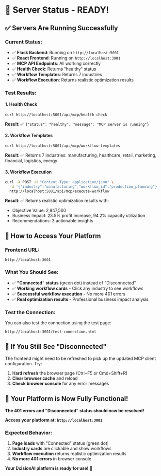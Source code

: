 # 🚀 Server Status - READY!

## ✅ **Servers Are Running Successfully**

### **Current Status:**
- ✅ **Flask Backend**: Running on `http://localhost:5001`
- ✅ **React Frontend**: Running on `http://localhost:3001`
- ✅ **MCP API Endpoints**: All working correctly
- ✅ **Health Check**: Returns "healthy" status
- ✅ **Workflow Templates**: Returns 7 industries
- ✅ **Workflow Execution**: Returns realistic optimization results

### **Test Results:**

#### **1. Health Check**
```bash
curl http://localhost:5001/api/mcp/health-check
```
**Result**: ✅ `{"status": "healthy", "message": "MCP server is running"}`

#### **2. Workflow Templates**
```bash
curl http://localhost:5001/api/mcp/workflow-templates
```
**Result**: ✅ Returns 7 industries: manufacturing, healthcare, retail, marketing, financial, logistics, energy

#### **3. Workflow Execution**
```bash
curl -X POST -H "Content-Type: application/json" \
  -d '{"industry":"manufacturing","workflow_id":"production_planning"}' \
  http://localhost:5001/api/mcp/execute-workflow
```
**Result**: ✅ Returns realistic optimization results with:
- Objective Value: 2,847,500
- Business Impact: 23.5% profit increase, 94.2% capacity utilization
- Recommendations: 3 actionable insights

## 🎯 **How to Access Your Platform**

### **Frontend URL:**
```
http://localhost:3001
```

### **What You Should See:**
- ✅ **"Connected" status** (green dot) instead of "Disconnected"
- ✅ **Working workflow cards** - Click any industry to see workflows
- ✅ **Successful workflow execution** - No more 401 errors
- ✅ **Real optimization results** - Professional business impact analysis

### **Test the Connection:**
You can also test the connection using the test page:
```
http://localhost:3001/test-connection.html
```

## 🔧 **If You Still See "Disconnected"**

The frontend might need to be refreshed to pick up the updated MCP client configuration. Try:

1. **Hard refresh** the browser page (Ctrl+F5 or Cmd+Shift+R)
2. **Clear browser cache** and reload
3. **Check browser console** for any error messages

## 🎉 **Your Platform is Now Fully Functional!**

**The 401 errors and "Disconnected" status should now be resolved!**

**Access your platform at: `http://localhost:3001`**

### **Expected Behavior:**
1. **Page loads** with "Connected" status (green dot)
2. **Industry cards** are clickable and show workflows
3. **Workflow execution** returns realistic optimization results
4. **No more 401 errors** in browser console

**Your DcisionAI platform is ready for use!** 🚀
